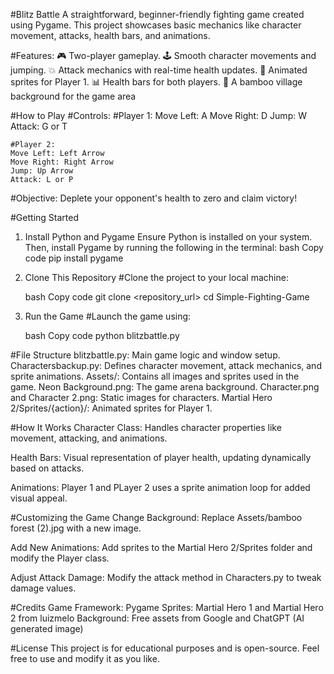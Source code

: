 
#Blitz Battle
A straightforward, beginner-friendly fighting game created using Pygame.
This project showcases basic mechanics like character movement, attacks, health bars, and animations.

#Features:
🎮 Two-player gameplay.
🕹️ Smooth character movements and jumping.
💥 Attack mechanics with real-time health updates.
🎨 Animated sprites for Player 1.
📊 Health bars for both players.
🌆 A bamboo village background for the game area


#How to Play
#Controls:
    #Player 1:
    Move Left: A
    Move Right: D
    Jump: W
    Attack: G or T

    #Player 2:
    Move Left: Left Arrow
    Move Right: Right Arrow
    Jump: Up Arrow
    Attack: L or P

#Objective:
    Deplete your opponent's health to zero and claim victory!


#Getting Started
1. Install Python and Pygame
Ensure Python is installed on your system. Then, install Pygame by running the following in the terminal:
    bash
    Copy code
    pip install pygame

2. Clone This Repository
#Clone the project to your local machine:

    bash
    Copy code
    git clone <repository_url>
    cd Simple-Fighting-Game

3. Run the Game
#Launch the game using:

    bash
    Copy code
    python blitzbattle.py

#File Structure
    blitzbattle.py: Main game logic and window setup.
    Charactersbackup.py: Defines character movement, attack mechanics, and sprite animations.
    Assets/: Contains all images and sprites used in the game.
    Neon Background.png: The game arena background.
    Character.png and Character 2.png: Static images for characters.
    Martial Hero 2/Sprites/{action}/: Animated sprites for Player 1.

#How It Works
Character Class:
    Handles character properties like movement, attacking, and animations.

Health Bars:
    Visual representation of player health, updating dynamically based on attacks.

Animations:
    Player 1 and PLayer 2 uses a sprite animation loop for added visual appeal.

#Customizing the Game
Change Background: Replace Assets/bamboo forest (2).jpg with a new image.

Add New Animations: Add sprites to the Martial Hero 2/Sprites folder and modify the Player class.

Adjust Attack Damage: Modify the attack method in Characters.py to tweak damage values.

#Credits
Game Framework: Pygame
Sprites: Martial Hero 1 and Martial Hero 2 from luizmelo
Background: Free assets from Google and ChatGPT (AI generated image)


#License
This project is for educational purposes and is open-source. Feel free to use and modify it as you like.
